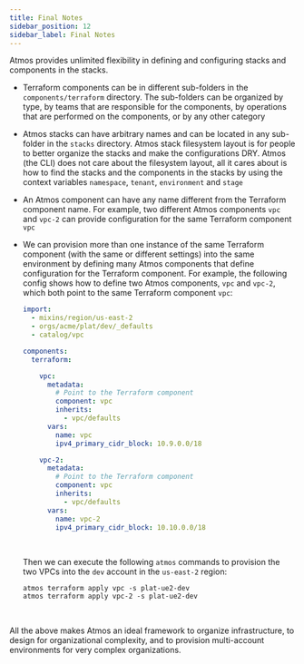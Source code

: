 ```yaml
---
title: Final Notes
sidebar_position: 12
sidebar_label: Final Notes
---
```


Atmos provides unlimited flexibility in defining and configuring stacks and components in the stacks.

- Terraform components can be in different sub-folders in the `components/terraform` directory. The sub-folders can be organized by type, by teams
  that are responsible for the components, by operations that are performed on the components, or by any other category

- Atmos stacks can have arbitrary names and can be located in any sub-folder in the `stacks` directory. Atmos stack filesystem layout is for people to
  better organize the stacks and make the configurations DRY. Atmos (the CLI) does not care about the filesystem layout, all it cares about is how
  to find the stacks and the components in the stacks by using the context variables `namespace`, `tenant`, `environment` and `stage`

- An Atmos component can have any name different from the Terraform component name. For example, two different Atmos components `vpc` and `vpc-2`
  can provide configuration for the same Terraform component `vpc`

- We can provision more than one instance of the same Terraform component (with the same or different settings) into the same environment by defining
  many Atmos components that define configuration for the Terraform component. For example, the following config shows how to define two Atmos
  components, `vpc` and `vpc-2`, which both point to the same Terraform component `vpc`:

  ```yaml
  import:
    - mixins/region/us-east-2
    - orgs/acme/plat/dev/_defaults
    - catalog/vpc

  components:
    terraform:

      vpc:
        metadata:
          # Point to the Terraform component
          component: vpc
          inherits:
            - vpc/defaults
        vars:
          name: vpc
          ipv4_primary_cidr_block: 10.9.0.0/18

      vpc-2:
        metadata:
          # Point to the Terraform component
          component: vpc
          inherits:
            - vpc/defaults
        vars:
          name: vpc-2
          ipv4_primary_cidr_block: 10.10.0.0/18
  ```

  <br/>

  Then we can execute the following `atmos` commands to provision the two VPCs into the `dev` account in the `us-east-2` region:

  ```shell
  atmos terraform apply vpc -s plat-ue2-dev
  atmos terraform apply vpc-2 -s plat-ue2-dev
  ```

<br/>

All the above makes Atmos an ideal framework to organize infrastructure, to design for organizational complexity, and to provision multi-account
environments for very complex organizations.
